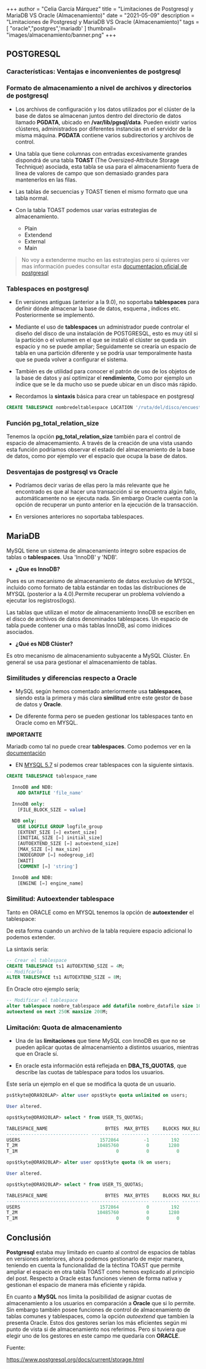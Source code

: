 +++
author = "Celia García Márquez"
title = "Limitaciones de Postgresql y MariaDB VS Oracle (Almacenamiento)"
date = "2021-05-09"
description = "Limitaciones de Postgresql y MariaDB VS Oracle (Almacenamiento)"
tags = [
    "oracle","postgres",'mariadb'
]
thumbnail= "images/almacenamiento/banner.png"
+++

## POSTGRESQL

### Características: Ventajas e inconvenientes de postgresql

### Formato de almacenamiento a nivel de archivos y directorios de postgresql

* Los archivos de configuración y los datos utilizados por el clúster de la base de datos se almacenan juntos dentro del directorio de datos llamado **PGDATA**, ubicado en **/var/lib/pgsql/data**. Pueden existir varios clústeres, administrados por diferentes instancias en el servidor de la misma máquina. **PGDATA** contiene varios subdirectorios y archivos de control.

* Una tabla que tiene columnas con entradas excesivamente grandes dispondrá de una tabla **TOAST** (The Oversized-Attribute Storage Technique) asociada, esta tabla se usa para el almacenamiento fuera de línea de valores de campo que son demasiado grandes para mantenerlos en las filas. 

* Las tablas de secuencias y TOAST tienen el mismo formato que una tabla normal.

* Con la tabla TOAST podemos usar varias estrategias de almacenamiento. 

  * Plain 
  * Extendend
  * External
  * Main

> No voy a extenderme mucho en las estrategias pero si quieres ver mas información puedes consultar esta [documentacion oficial de postgresql](https://www.postgresql.org/docs/current/storage-toast.html)

### Tablespaces en postgresql

* En versiones antiguas (anterior a la 9.0), no soportaba **tablespaces** para definir dónde almacenar la base de datos, esquema , índices etc. Posteriormente se implementó.

* Mediante el uso de **tablespaces** un administrador puede controlar el diseño del disco de una instalación de POSTGRESQL, esto es muy útil si la partición o el volumen en el que se instaló el clúster se queda sin espacio y no se puede ampliar; Seguidamente se crearía un espacio de tabla en una partición diferente y se podría usar temporalmente hasta que se pueda volver a configurar el sistema. 

* También es de utilidad para conocer el patrón de uso de los objetos de la base de datos y así optimizar el **rendimiento**, Como por ejemplo un índice que se le da mucho uso se puede ubicar en un disco más rápido.

* Recordamos la **sintaxis** básica para crear un tablespace en postgresql 

```sql
CREATE TABLESPACE nombredeltablespace LOCATION '/ruta/del/disco/encuestion';
```
### Función pg_total_relation_size

Tenemos la opción **pg_total_relation_size** también para el control de espacio de almacemamiento. A través de la creación de una vista usando esta función podríamos observar el estado del almacenamiento de la base de datos, como por ejemplo ver el espacio que ocupa la base de datos.

### Desventajas de postgresql vs Oracle 

* Podríamos decir varias de ellas pero la más relevante que he encontrado es que al hacer una transacción si se encuentra algún fallo, automáticamente no se ejecuta nada. Sin embargo Oracle cuenta con la opción de recuperar un punto anterior en la ejecución de la transacción.

* En versiones anteriores no soportaba tablespaces.
  

## MariaDB

MySQL tiene un sistema de almacenamiento íntegro sobre espacios de tablas o **tablespaces**. Usa 'InnoDB' y 'NDB'.

* **¿Que es InnoDB?**

Pues es un mecanismo de almacenamiento de datos exclusivo de MYSQL, incluido como formato de tabla estándar en todas las distribuciones de MYSQL (posterior a la 4.0).Permite recuperar un problema volviendo a ejecutar los registros(logs).

Las tablas que utilizan el motor de almacenamiento InnoDB se escriben en el disco de archivos de datos denominados tablespaces. Un espacio de tabla puede contener una o más tablas InnoDB, así como ínidices asociados.

* **¿Qué es NDB Clúster?**

Es otro mecanismo de almacenamiento subyacente a MySQL Clúster. En general se usa para gestionar el almacenamiento de tablas.

### Similitudes y diferencias respecto a Oracle

* MySQL según hemos comentado anteriormente usa **tablespaces**, siendo esta la primera y más clara **similitud** entre este gestor de base de datos y **Oracle**.

* De diferente forma pero se pueden gestionar los tablespaces tanto en Oracle como en MYSQL.

**IMPORTANTE** 

Mariadb como tal no puede crear **tablespaces**. Como podemos ver en la [documentación](https://mariadb.com/kb/en/create-tablespace/)


* EN [MYSQL 5.7](https://dev.mysql.com/doc/refman/5.7/en/create-tablespace.html) sí podemos crear tablespaces con la siguiente sintaxis.

```sql
CREATE TABLESPACE tablespace_name

  InnoDB and NDB:
    ADD DATAFILE 'file_name'

  InnoDB only:
    [FILE_BLOCK_SIZE = value]

  NDB only:
    USE LOGFILE GROUP logfile_group
    [EXTENT_SIZE [=] extent_size]
    [INITIAL_SIZE [=] initial_size]
    [AUTOEXTEND_SIZE [=] autoextend_size]
    [MAX_SIZE [=] max_size]
    [NODEGROUP [=] nodegroup_id]
    [WAIT]
    [COMMENT [=] 'string']

  InnoDB and NDB:
    [ENGINE [=] engine_name]
```

### Similitud: Autoextender tablespace

Tanto en ORACLE como en MYSQL tenemos la opción de **autoextender** el tablespace:

De esta forma cuando un archivo de la tabla requiere espacio adicional lo podemos extender.

La sintaxis sería:

```sql
-- Crear el tablespace
CREATE TABLESPACE ts1 AUTOEXTEND_SIZE = 4M;
-- Modifcarlo
ALTER TABLESPACE ts1 AUTOEXTEND_SIZE = 8M;
```

En Oracle otro ejemplo sería;

```sql
-- Modificar el tablespace
alter tablespace nombre_tablespace add datafile nombre_datafile size 100M 
autoextend on next 250K maxsize 200M; 
```
### Limitación: Quota de almacenamiento

* Una de las **limitaciones** que tiene MySQL con InnoDB es que no se pueden aplicar quotas de almacenamiento a distintos usuarios, mientras que en Oracle sí.

* En oracle esta información está reflejada en **DBA_TS_QUOTAS**, que describe las cuotas de tablespace para todos los usuarios.

Este sería un ejemplo en el que se modifica la quota de un usuario.

```sql
ps$tkyte@ORA920LAP> alter user ops$tkyte quota unlimited on users;

User altered.

ops$tkyte@ORA920LAP> select * from USER_TS_QUOTAS;

TABLESPACE_NAME                     BYTES  MAX_BYTES     BLOCKS MAX_BLOCKS
------------------------------ ---------- ---------- ---------- ----------
USERS                             1572864         -1        192         -1
T_2M                             10485760          0       1280          0
T_1M                                    0          0          0          0

ops$tkyte@ORA920LAP> alter user ops$tkyte quota 0k on users;

User altered.

ops$tkyte@ORA920LAP> select * from USER_TS_QUOTAS;

TABLESPACE_NAME                     BYTES  MAX_BYTES     BLOCKS MAX_BLOCKS
------------------------------ ---------- ---------- ---------- ----------
USERS                             1572864          0        192          0
T_2M                             10485760          0       1280          0
T_1M                                    0          0          0          0
```

## Conclusión


**Postgresql** estaba muy limitado en cuanto al control de espacios de tablas en versiones anteriores, ahora podemos gestionarlo de mejor manera, teniendo en cuenta la funcionalidad de la téctina TOAST que permite ampliar el espacio en otra tabla TOAST como hemos explicado al principio del post. Respecto a Oracle estas funciones vienen de forma nativa y gestionan el espacio de manera más eficiente y rápida.

En cuanto a **MySQL** nos limita la posibilidad de asignar cuotas de almacenamiento a los usuarios en comparación a **Oracle** que si lo permite. Sin embargo también posee funciones de control de almacenamiento de tablas comunes y tablespaces, como la opción *autoextend* que tambien la presenta Oracle. Estos dos gestores serían los más eficientes según mi punto de vista si de almacenamiento nos referimos. Pero si tuviera que elegir uno de los gestores en este campo me quedaría con **ORACLE**.

Fuente:

https://www.postgresql.org/docs/current/storage.html

